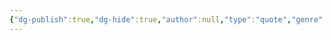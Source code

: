 ```yaml
---
{"dg-publish":true,"dg-hide":true,"author":null,"type":"quote","genre":"motivation","tags":["motivation","funny"],"title":"Tôi học võ… và tôi đọc sách","permalink":"/toi-hoc-vo-va-toi-doc-sach/","hide":true,"dgPassFrontmatter":true}
---
```


